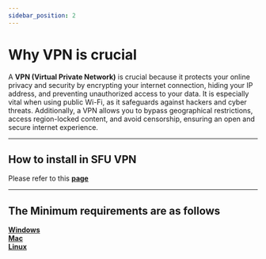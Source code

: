 ```yaml
---
sidebar_position: 2
---
```


# Why VPN is crucial
A **VPN (Virtual Private Network)** is crucial because it protects your online privacy and security by encrypting your internet connection, hiding your IP address, and preventing unauthorized access to your data. It is especially vital when using public Wi-Fi, as it safeguards against hackers and cyber threats. Additionally, a VPN allows you to bypass geographical restrictions, access region-locked content, and avoid censorship, ensuring an open and secure internet experience.

---

## How to install in SFU VPN
Please refer to this **[page](https://sfu.teamdynamix.com/TDClient/255/ITServices/KB/ArticleDet?ID=3973)** 

---

## The Minimum requirements are as follows
**[Windows](https://docs.fortinet.com/document/forticlient/6.4.3/windows-release-notes/549781/product-integration-and-support)**\
**[Mac](https://docs.fortinet.com/document/forticlient/6.4.3/macos-release-notes/471180/product-integration-and-support)**\
**[Linux](https://docs.fortinet.com/document/forticlient/6.4.3/linux-release-notes/136392/product-integration-and-support)**